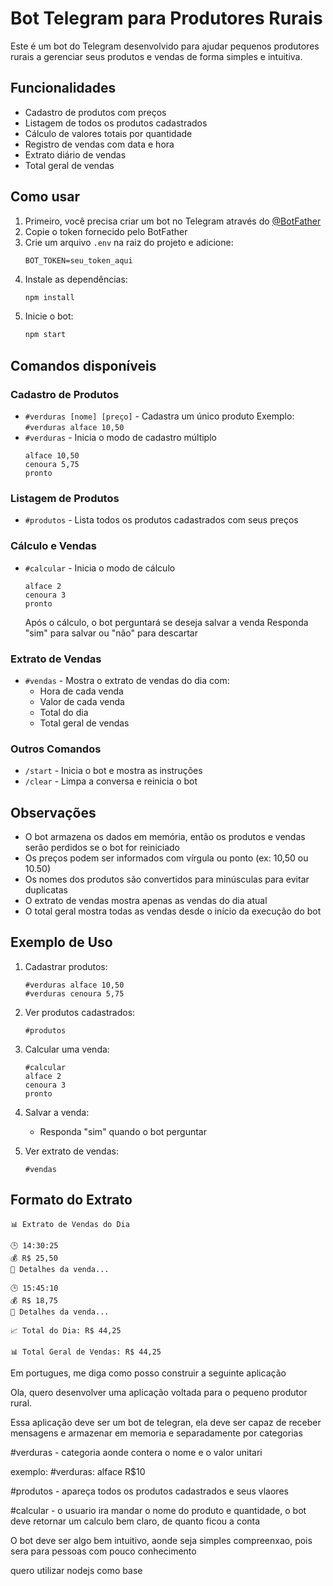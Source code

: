 # Bot Telegram para Produtores Rurais

Este é um bot do Telegram desenvolvido para ajudar pequenos produtores rurais a gerenciar seus produtos e vendas de forma simples e intuitiva.

## Funcionalidades

- Cadastro de produtos com preços
- Listagem de todos os produtos cadastrados
- Cálculo de valores totais por quantidade
- Registro de vendas com data e hora
- Extrato diário de vendas
- Total geral de vendas

## Como usar

1. Primeiro, você precisa criar um bot no Telegram através do [@BotFather](https://t.me/botfather)
2. Copie o token fornecido pelo BotFather
3. Crie um arquivo `.env` na raiz do projeto e adicione:
   ```
   BOT_TOKEN=seu_token_aqui
   ```
4. Instale as dependências:
   ```bash
   npm install
   ```
5. Inicie o bot:
   ```bash
   npm start
   ```

## Comandos disponíveis

### Cadastro de Produtos
- `#verduras [nome] [preço]` - Cadastra um único produto
  Exemplo: `#verduras alface 10,50`
- `#verduras` - Inicia o modo de cadastro múltiplo
  ```
  alface 10,50
  cenoura 5,75
  pronto
  ```

### Listagem de Produtos
- `#produtos` - Lista todos os produtos cadastrados com seus preços

### Cálculo e Vendas
- `#calcular` - Inicia o modo de cálculo
  ```
  alface 2
  cenoura 3
  pronto
  ```
  Após o cálculo, o bot perguntará se deseja salvar a venda
  Responda "sim" para salvar ou "não" para descartar

### Extrato de Vendas
- `#vendas` - Mostra o extrato de vendas do dia com:
  - Hora de cada venda
  - Valor de cada venda
  - Total do dia
  - Total geral de vendas

### Outros Comandos
- `/start` - Inicia o bot e mostra as instruções
- `/clear` - Limpa a conversa e reinicia o bot

## Observações

- O bot armazena os dados em memória, então os produtos e vendas serão perdidos se o bot for reiniciado
- Os preços podem ser informados com vírgula ou ponto (ex: 10,50 ou 10.50)
- Os nomes dos produtos são convertidos para minúsculas para evitar duplicatas
- O extrato de vendas mostra apenas as vendas do dia atual
- O total geral mostra todas as vendas desde o início da execução do bot

## Exemplo de Uso

1. Cadastrar produtos:
   ```
   #verduras alface 10,50
   #verduras cenoura 5,75
   ```

2. Ver produtos cadastrados:
   ```
   #produtos
   ```

3. Calcular uma venda:
   ```
   #calcular
   alface 2
   cenoura 3
   pronto
   ```

4. Salvar a venda:
   - Responda "sim" quando o bot perguntar

5. Ver extrato de vendas:
   ```
   #vendas
   ```

## Formato do Extrato

```
📊 Extrato de Vendas do Dia

🕒 14:30:25
💰 R$ 25,50
📝 Detalhes da venda...

🕒 15:45:10
💰 R$ 18,75
📝 Detalhes da venda...

📈 Total do Dia: R$ 44,25

📊 Total Geral de Vendas: R$ 44,25
```

Em portugues, me diga como posso construir a seguinte aplicação

Ola, quero desenvolver uma aplicação voltada para o pequeno produtor rural.

Essa aplicação deve ser um bot de telegran, ela deve ser capaz de receber mensagens e armazenar em memoria e separadamente por categorias

#verduras - categoria aonde contera o nome e o valor unitari

exemplo: #verduras: alface R$10 

#produtos - apareça todos os produtos cadastrados e seus vlaores

#calcular - o usuario ira mandar o nome do produto e quantidade, o bot deve retornar um calculo bem claro, de quanto ficou a conta

O bot deve ser algo bem intuitivo, aonde seja simples compreenxao, pois sera para pessoas com pouco conhecimento

quero utilizar nodejs como base